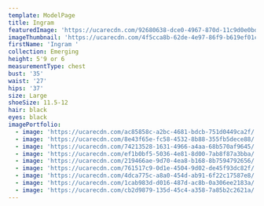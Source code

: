 ```yaml
---
template: ModelPage
title: Ingram
featuredImage: 'https://ucarecdn.com/92680638-dce0-4967-870d-11c9d0e0bd50/'
imageThumbnail: 'https://ucarecdn.com/4f5cca8b-62de-4e97-86f9-b619ef01c5f9/'
firstName: 'Ingram '
collection: Emerging
height: 5'9 or 6
measurementType: chest
bust: '35'
waist: '27'
hips: '37'
size: Large
shoeSize: 11.5-12
hair: black
eyes: black
imagePortfolio:
  - image: 'https://ucarecdn.com/ac85858c-a2bc-4681-bdcb-751d0449ca2f/'
  - image: 'https://ucarecdn.com/8e43f65e-fc58-4532-8b88-355fb5dece88/'
  - image: 'https://ucarecdn.com/74213528-1631-4966-a4aa-68b570af9645/'
  - image: 'https://ucarecdn.com/ef1b0bf5-5036-4e81-8d00-7ab8f87a3bba/'
  - image: 'https://ucarecdn.com/219466ae-9d70-4ea8-b168-8b7594792656/'
  - image: 'https://ucarecdn.com/761517c9-0d1e-4504-9d02-de45f93dc82f/'
  - image: 'https://ucarecdn.com/4dca775c-a8a0-454d-ab91-6f22c17587e8/'
  - image: 'https://ucarecdn.com/1cab983d-d016-487d-ac8b-0a306ee2183a/'
  - image: 'https://ucarecdn.com/cb2d9879-135d-45c4-a358-7a85b2c2621a/'
---
```


